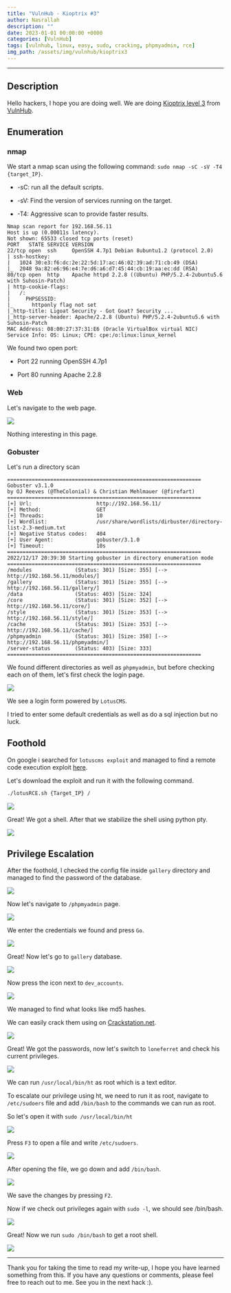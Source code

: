 ```yaml
---
title: "VulnHub - Kioptrix #3"
author: Nasrallah
description: ""
date: 2023-01-01 00:00:00 +0000
categories: [VulnHub]
tags: [vulnhub, linux, easy, sudo, cracking, phpmyadmin, rce]
img_path: /assets/img/vulnhub/kioptrix3
---
```



---


## **Description**

Hello hackers, I hope you are doing well. We are doing [Kioptrix level 3](https://www.vulnhub.com/entry/kioptrix-level-12-3,24/) from [VulnHub](https://www.vulnhub.com/).

## **Enumeration**

### nmap

We start a nmap scan using the following command: `sudo nmap -sC -sV -T4 {target_IP}`.

- -sC: run all the default scripts.

- -sV: Find the version of services running on the target.

- -T4: Aggressive scan to provide faster results.

```terminal
Nmap scan report for 192.168.56.11
Host is up (0.00011s latency).
Not shown: 65533 closed tcp ports (reset)
PORT   STATE SERVICE VERSION
22/tcp open  ssh     OpenSSH 4.7p1 Debian 8ubuntu1.2 (protocol 2.0)
| ssh-hostkey: 
|   1024 30:e3:f6:dc:2e:22:5d:17:ac:46:02:39:ad:71:cb:49 (DSA)
|_  2048 9a:82:e6:96:e4:7e:d6:a6:d7:45:44:cb:19:aa:ec:dd (RSA)
80/tcp open  http    Apache httpd 2.2.8 ((Ubuntu) PHP/5.2.4-2ubuntu5.6 with Suhosin-Patch)
| http-cookie-flags: 
|   /: 
|     PHPSESSID: 
|_      httponly flag not set
|_http-title: Ligoat Security - Got Goat? Security ...
|_http-server-header: Apache/2.2.8 (Ubuntu) PHP/5.2.4-2ubuntu5.6 with Suhosin-Patch
MAC Address: 08:00:27:37:31:E6 (Oracle VirtualBox virtual NIC)
Service Info: OS: Linux; CPE: cpe:/o:linux:linux_kernel

```

We found two open port:

 - Port 22 running OpenSSH 4.7p1

 - Port 80 running Apache 2.2.8


### Web

Let's navigate to the web page.

![](1.png)

Nothing interesting in this page.

### Gobuster

Let's run a directory scan

```terminal
===============================================================
Gobuster v3.1.0
by OJ Reeves (@TheColonial) & Christian Mehlmauer (@firefart)
===============================================================
[+] Url:                     http://192.168.56.11/
[+] Method:                  GET
[+] Threads:                 10
[+] Wordlist:                /usr/share/wordlists/dirbuster/directory-list-2.3-medium.txt
[+] Negative Status codes:   404
[+] User Agent:              gobuster/3.1.0
[+] Timeout:                 10s
===============================================================
2022/12/17 20:39:30 Starting gobuster in directory enumeration mode
===============================================================
/modules              (Status: 301) [Size: 355] [--> http://192.168.56.11/modules/]
/gallery              (Status: 301) [Size: 355] [--> http://192.168.56.11/gallery/]
/data                 (Status: 403) [Size: 324]                                    
/core                 (Status: 301) [Size: 352] [--> http://192.168.56.11/core/]   
/style                (Status: 301) [Size: 353] [--> http://192.168.56.11/style/]  
/cache                (Status: 301) [Size: 353] [--> http://192.168.56.11/cache/]  
/phpmyadmin           (Status: 301) [Size: 358] [--> http://192.168.56.11/phpmyadmin/]
/server-status        (Status: 403) [Size: 333]                                       
===============================================================
```
 
We found different directories as well as `phpmyadmin`, but before checking each on of them, let's first check the login page.

![](2.png)

We see a login form powered by `LotusCMS`.

I tried to enter some default credentials as well as do a sql injection but no luck.


## **Foothold**

On google i searched for `lotuscms exploit` and managed to find a remote code execution exploit [here](https://github.com/Hood3dRob1n/LotusCMS-Exploit/blob/master/lotusRCE.sh).

Let's download the exploit and run it with the following command.

```bash
./lotusRCE.sh {Target_IP} /
```

![](3.png)

Great! We got a shell. After that we stabilize the shell using python pty.

![](4.png)

## **Privilege Escalation**

After the foothold, I checked the config file inside `gallery` directory and managed to find the password of the database.

![](8.png)

Now let's navigate to `/phpmyadmin` page.

![](5.png)

We enter the credentials we found and press `Go`.

![](6.png)

Great! Now let's go to `gallery` database.

![](10.png)

Now press the icon next to `dev_accounts`.

![](7.png)

We managed to find what looks like md5 hashes.

We can easily crack them using on [Crackstation.net](https://crackstation.net/).

![](9.png)

Great! We got the passwords, now let's switch to `loneferret` and check his current privileges.

![](11.png)

We can run `/usr/local/bin/ht` as root which is a text editor.

To escalate our privilege using ht, we need to run it as root, navigate to `/etc/sudoers` file and add `/bin/bash` to the commands we can run as root.

So let's open it with `sudo /usr/local/bin/ht`

![](12.png)

Press `F3` to open a file and write `/etc/sudoers`.

![](13.png)

After opening the file, we go down and add `/bin/bash`.

![](14.png)

We save the changes by pressing `F2`.

Now if we check out privileges again with `sudo -l`, we should see /bin/bash.

![](15.png)

Great! Now we run `sudo /bin/bash` to get a root shell.

![](16.png)

---

Thank you for taking the time to read my write-up, I hope you have learned something from this. If you have any questions or comments, please feel free to reach out to me. See you in the next hack :).
